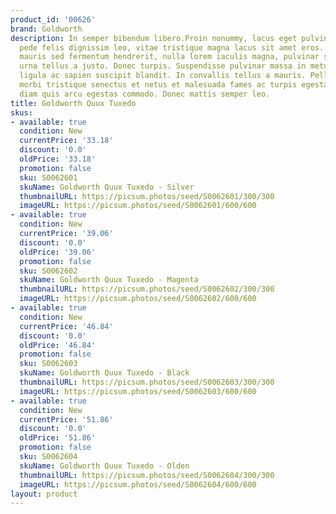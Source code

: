 ```yaml
---
product_id: '00626'
brand: Goldworth
description: In semper bibendum libero.Proin nonummy, lacus eget pulvinar lacinia,
  pede felis dignissim leo, vitae tristique magna lacus sit amet eros. Praesent pretium,
  mauris sed fermentum hendrerit, nulla lorem iaculis magna, pulvinar scelerisque
  urna tellus a justo. Donec turpis. Suspendisse pulvinar massa in metus. Proin eu
  ligula ac sapien suscipit blandit. In convallis tellus a mauris. Pellentesque habitant
  morbi tristique senectus et netus et malesuada fames ac turpis egestas. Etiam non
  diam quis arcu egestas commodo. Donec mattis semper leo.
title: Goldworth Quux Tuxedo
skus:
- available: true
  condition: New
  currentPrice: '33.18'
  discount: '0.0'
  oldPrice: '33.18'
  promotion: false
  sku: S0062601
  skuName: Goldworth Quux Tuxedo - Silver
  thumbnailURL: https://picsum.photos/seed/S0062601/300/300
  imageURL: https://picsum.photos/seed/S0062601/600/600
- available: true
  condition: New
  currentPrice: '39.06'
  discount: '0.0'
  oldPrice: '39.06'
  promotion: false
  sku: S0062602
  skuName: Goldworth Quux Tuxedo - Magenta
  thumbnailURL: https://picsum.photos/seed/S0062602/300/300
  imageURL: https://picsum.photos/seed/S0062602/600/600
- available: true
  condition: New
  currentPrice: '46.84'
  discount: '0.0'
  oldPrice: '46.84'
  promotion: false
  sku: S0062603
  skuName: Goldworth Quux Tuxedo - Black
  thumbnailURL: https://picsum.photos/seed/S0062603/300/300
  imageURL: https://picsum.photos/seed/S0062603/600/600
- available: true
  condition: New
  currentPrice: '51.86'
  discount: '0.0'
  oldPrice: '51.86'
  promotion: false
  sku: S0062604
  skuName: Goldworth Quux Tuxedo - Olden
  thumbnailURL: https://picsum.photos/seed/S0062604/300/300
  imageURL: https://picsum.photos/seed/S0062604/600/600
layout: product
---
```

